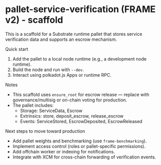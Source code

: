 # pallet-service-verification (FRAME v2) - scaffold

This is a scaffold for a Substrate runtime pallet that stores service verification data and supports an escrow mechanism.

Quick start
1. Add the pallet to a local node runtime (e.g., a development node runtime).
2. Build the node and run with `--dev`.
3. Interact using polkadot.js Apps or runtime RPC.

Notes
- This scaffold uses `ensure_root` for escrow release — replace with governance/multisig or on-chain voting for production.
- The pallet includes:
  - Storage: ServiceData, Escrow
  - Extrinsics: store, deposit_escrow, release_escrow
  - Events: ServiceStored, EscrowDeposited, EscrowReleased

Next steps to move toward production
- Add pallet weights and benchmarking (use `frame-benchmarking`).
- Implement access control (roles or pallet-specific permissions).
- Add offchain worker or indexing for notifications.
- Integrate with XCM for cross-chain forwarding of verification events.
```